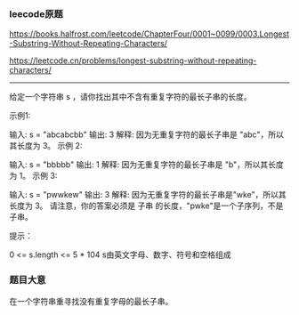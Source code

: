 ### leecode原题

https://books.halfrost.com/leetcode/ChapterFour/0001~0099/0003.Longest-Substring-Without-Repeating-Characters/

https://leetcode.cn/problems/longest-substring-without-repeating-characters/

---
给定一个字符串 s ，请你找出其中不含有重复字符的最长子串的长度。



示例1:

输入: s = "abcabcbb"
输出: 3
解释: 因为无重复字符的最长子串是 "abc"，所以其长度为 3。
示例 2:

输入: s = "bbbbb"
输出: 1
解释: 因为无重复字符的最长子串是 "b"，所以其长度为 1。
示例 3:

输入: s = "pwwkew"
输出: 3
解释: 因为无重复字符的最长子串是"wke"，所以其长度为 3。
请注意，你的答案必须是 子串 的长度，"pwke"是一个子序列，不是子串。


提示：

0 <= s.length <= 5 * 104
s由英文字母、数字、符号和空格组成

### 题目大意
在一个字符串重寻找没有重复字母的最长子串。
